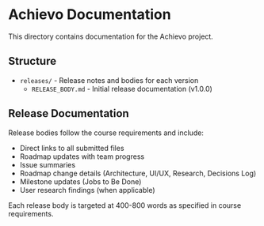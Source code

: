 # Achievo Documentation

This directory contains documentation for the Achievo project.

## Structure

- `releases/` - Release notes and bodies for each version
  - `RELEASE_BODY.md` - Initial release documentation (v1.0.0)

## Release Documentation

Release bodies follow the course requirements and include:
- Direct links to all submitted files
- Roadmap updates with team progress
- Issue summaries
- Roadmap change details (Architecture, UI/UX, Research, Decisions Log)
- Milestone updates (Jobs to Be Done)
- User research findings (when applicable)

Each release body is targeted at 400-800 words as specified in course requirements.
